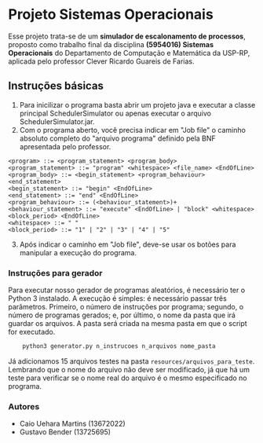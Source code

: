 # Projeto Sistemas Operacionais

Esse projeto trata-se de um **simulador de escalonamento
de processos**, proposto como trabalho final da disciplina **(5954016)
Sistemas Operacionais** do Departamento de Computação e Matemática
da USP-RP, aplicada pelo professor Clever Ricardo Guareis de Farias.

## Instruções básicas

1) Para inicilizar o programa basta abrir um projeto java e executar a classe principal
SchedulerSimulator ou apenas executar o arquivo SchedulerSimulator.jar.
2) Com o programa aberto, você precisa indicar em "Job file" o caminho absoluto
completo do "arquivo programa" definido pela BNF apresentada pelo professor.

```
<program> ::= <program_statement> <program_body>
<program_statement> ::= "program" <whitespace> <file_name> <EndOfLine>
<program_body> ::= <begin_statement> <program_behaviour> <end_statement>
<begin_statement> ::= "begin" <EndOfLine>
<end_statement> ::= "end" <EndOfLine>
<program_behaviour> ::= (<behaviour_statement>)+
<behaviour_statement> ::= "execute" <EndOfLine> | "block" <whitespace> <block_period> <EndOfLine>
<whitespace> ::= " "
<block_period> ::= "1" | "2" | "3" | "4" | "5"
```

3) Após indicar o caminho em "Job file", deve-se usar os botões para manipular
a execução do programa.

### Instruções para gerador

Para executar nosso gerador de programas aleatórios, 
é necessário ter o Python 3 instalado. 
A execução é simples: é necessário passar três parâmetros. 
Primeiro, o número de instruções por programa; 
segundo, o número de programas gerados; 
e, por último, o nome da pasta que irá guardar os arquivos. 
A pasta será criada na mesma pasta em que o script for executado.

```bash
    python3 generator.py n_instrucoes n_arquivos nome_pasta
```

Já adicionamos 15 arquivos testes na pasta `resources/arquivos_para_teste`.
Lembrando que o nome do arquivo não deve ser modificado, já que há um teste para verificar
se o nome real do arquivo é o mesmo especificado no programa.

### Autores
- Caio Uehara Martins (13672022) 
- Gustavo Bender (13725695)